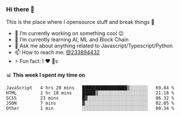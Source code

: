 ### Hi there 👋

<!--
**a233894432/a233894432** is a ✨ _special_ ✨ repository because its `README.md` (this file) appears on your GitHub profile.

Here are some ideas to get you started:

- 🔭 I’m currently working on ...
- 🌱 I’m currently learning ...
- 👯 I’m looking to collaborate on ...
- 🤔 I’m looking for help with ...
- 💬 Ask me about ...
- 📫 How to reach me: ...
- 😄 Pronouns: ...
- ⚡ Fun fact: ...
-->
 
 
This is the place where I opensource stuff and break things :rofl:

- 🔭 I’m currently working on something cool :wink:
- 🌱 I’m currently learning AI, ML and Block Chain
- 💬 Ask me about anything related to Javascript/Typescript/Python
- 📫 How to reach me: [@233894432](https://twitter.com/233894432)
- ⚡ Fun fact: I :heart: :dog:s

📊 **This week I spent my time on**
<!--START_SECTION:waka-->
```text
JavaScript   4 hrs 20 mins   █████████████████▒░░░░░░░   69.84 % 
HTML         1 hr 18 mins    █████▒░░░░░░░░░░░░░░░░░░░   21.18 % 
SCSS         23 mins         █▓░░░░░░░░░░░░░░░░░░░░░░░   06.32 % 
JSON         7 mins          ▓░░░░░░░░░░░░░░░░░░░░░░░░   02.05 % 
Other        1 min           ░░░░░░░░░░░░░░░░░░░░░░░░░   00.34 % 
```
<!--END_SECTION:waka-->
